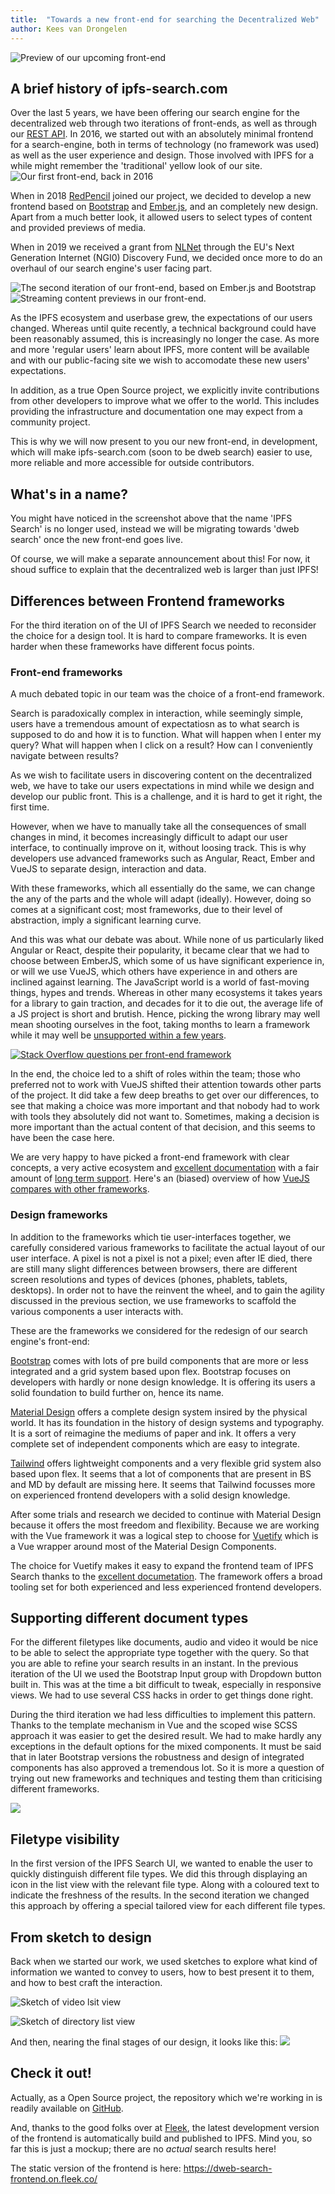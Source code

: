 ```yaml
---
title:  "Towards a new front-end for searching the Decentralized Web"
author: Kees van Drongelen
---
```


![Preview of our upcoming front-end](/assets/images/2021-04-18-towards-a-new-frontend/search-screenshot-new-1.png)

## A brief history of ipfs-search.com
Over the last 5 years, we have been offering our search engine for the decentralized web through two iterations of front-ends, as well as through our [REST API](https://api.ipfs-search.com/). In 2016, we started out with an absolutely minimal frontend for a search-engine, both in terms of technology (no framework was used) as well as the user experience and design. Those involved with IPFS for a while might remember the 'traditional' yellow look of our site.
![Our first front-end, back in 2016](/assets/images/2021-04-18-towards-a-new-frontend/search-screenshot-old-1.png)

When in 2018 [RedPencil](http://redpencil.io/) joined our project, we decided to develop a new frontend based on [Bootstrap](https://getbootstrap.com/) and [Ember.js](https://emberjs.com/), and an completely new design. Apart from a much better look, it allowed users to select types of content and provided previews of media.

When in 2019 we received a grant from [NLNet](https://nlnet.nl/project/IPFS-search/) through the EU's Next Generation Internet (NGI0) Discovery Fund, we decided once more to do an overhaul of our search engine's user facing part.

![The second iteration of our front-end, based on Ember.js and Bootstrap](/assets/images/2021-04-18-towards-a-new-frontend/search-screenshot-old-2.png)
![Streaming content previews in our front-end.](/assets/images/2021-04-18-towards-a-new-frontend/search-screenshot-old-3.png)

As the IPFS ecosystem and userbase grew, the expectations of our users changed. Whereas until quite recently, a technical background could have been reasonably assumed, this is increasingly no longer the case. As more and more 'regular users' learn about IPFS, more content will be available and with our public-facing site we wish to accomodate these new users' expectations.

In addition, as a true Open Source project, we explicitly invite contributions from other developers to improve what we offer to the world. This includes providing the infrastructure and documentation one may expect from a community project.

This is why we will now present to you our new front-end, in development, which will make ipfs-search.com (soon to be dweb search) easier to use, more reliable and more accessible for outside contributors.

## What's in a name?
You might have noticed in the screenshot above that the name 'IPFS Search' is no longer used, instead we will be migrating towards 'dweb search' once the new front-end goes live.

Of course, we will make a separate announcement about this! For now, it shoud suffice to explain that the decentralized web is larger than just IPFS!

## Differences between Frontend frameworks

For the third iteration on of the UI of IPFS Search we needed to reconsider the choice for a design tool. It is hard to compare frameworks. It is even harder when these frameworks have different focus points.

### Front-end frameworks
A much debated topic in our team was the choice of a front-end framework.

Search is paradoxically complex in interaction, while seemingly simple, users have a tremendous amount of expectatiosn as to what search is supposed to do and how it is to function. What will happen when I enter my query? What will happen when I click on a result? How can I conveniently navigate between results?

As we wish to facilitate users in discovering content on the decentralized web, we have to take our users expectations in mind while we design and develop our public front. This is a challenge, and it is hard to get it right, the first time.

However, when we have to manually take all the consequences of small changes in mind, it becomes increasingly difficult to adapt our user interface, to continually improve on it, without loosing track. This is why developers use advanced frameworks such as Angular, React, Ember and VueJS to separate design, interaction and data.

With these frameworks, which all essentially do the same, we can change the any of the parts and the whole will adapt (ideally). However, doing so comes at a significant cost; most frameworks, due to their level of abstraction, imply a significant learning curve.

And this was what our debate was about. While none of us particularly liked Angular or React, despite their popularity, it became clear that we had to choose between EmberJS, which some of us have significant experience in, or will we use VueJS, which others have experience in and others are inclined against learning. The JavaScript world is a world of fast-moving things, hypes and trends. Whereas in other many ecosystems it takes years for a library to gain traction, and decades for it to die out, the average life of a JS project is short and brutish. Hence, picking the wrong library may well mean shooting ourselves in the foot, taking months to learn a framework while it may well be [unsupported within a few years](https://docs.angularjs.org/misc/version-support-status).

[![Stack Overflow questions per front-end framework](/assets/images/2021-04-18-towards-a-new-frontend/graph.png)](https://insights.stackoverflow.com/trends?tags=angular%2Creactjs%2Czurb-foundation%2Csemantic-ui%2Cjquery%2Cvue.js%2Cember.js%2Cbackbone.js)

In the end, the choice led to a shift of roles within the team; those who preferred not to work with VueJS shifted their attention towards other parts of the project. It did take a few deep breaths to get over our differences, to see that making a choice was more important and that nobody had to work with tools they absolutely did not want to. Sometimes, making a decision is more important than the actual content of that decision, and this seems to have been the case here.

We are very happy to have picked a front-end framework with clear concepts, a very active ecosystem and [excellent documentation](https://vuejs.org/v2/guide/) with a fair amount of [long term support](https://github.com/vuejs/roadmap#release-channels-and-lts). Here's an (biased) overview of how [VueJS compares with other frameworks](https://vuejs.org/v2/guide/comparison.html).

### Design frameworks
In addition to the frameworks which tie user-interfaces together, we carefully considered various frameworks to facilitate the actual layout of our user interface. A pixel is not a pixel is not a pixel; even after IE died, there are still many slight differences between browsers, there are different screen resolutions and types of devices (phones, phablets, tablets, desktops). In order not to have the reinvent the wheel, and to gain the agility discussed in the previous section, we use frameworks to scaffold the various components a user interacts with.

These are the frameworks we considered for the redesign of our search engine's front-end:

[Bootstrap](https://getbootstrap.com/) comes with lots of pre build components that are more or less integrated and a grid system based upon flex. Bootstrap focuses on developers with hardly or none design knowledge. It is offering its users a solid foundation to build further on, hence its name.

[Material Design](https://material.io/) offers a complete design system insired by the physical world. It has its foundation in the history of design systems and typography. It is a sort of reimagine the mediums of paper and ink. It offers a very complete set of independent components which are easy to integrate.

[Tailwind](https://tailwindcss.com/) offers lightweight components and a very flexible grid system also based upon flex. It seems that a lot of components that are present in BS and MD by default are missing here. It seems that Tailwind focusses more on experienced frontend developers with a solid design knowledge.

After some trials and research we decided to continue with Material Design because it offers the most freedom and flexibility. Because we are working with the Vue framework it was a logical step to choose for [Vuetify](https://vuetifyjs.com/) which is a Vue wrapper around most of the Material Design Components.

The choice for Vuetify makes it easy to expand the frontend team of IPFS Search thanks to the [excellent documetation](https://vuetifyjs.com/en/introduction/why-vuetify/#guide). The framework offers a broad tooling set for both experienced and less experienced frontend developers.

## Supporting different document types

For the different filetypes like documents, audio and video it would be nice to be able to select the appropriate type together with the query. So that you are able to refine your search results in an instant. In the previous iteration of the UI we used the Bootstrap Input group with Dropdown button built in. This was at the time a bit difficult to tweak, especially in responsive views. We had to use several CSS hacks in order to get things done right.

During the third iteration we had less difficulties to implement this pattern. Thanks to the template mechanism in Vue and the scoped wise SCSS approach it was easier to get the desired result. We had to make hardly any exceptions in the default options for the mixed components. It must be said that in later Bootstrap versions the robustness and design of integrated components has also approved a tremendous lot. So it is more a question of trying out new frameworks and techniques and testing them than criticising different frameworks.

![](/assets/images/2021-04-18-towards-a-new-frontend/search-screenshot-new-2.png)

## Filetype visibility

In the first version of the IPFS Search UI, we wanted to enable the user to quickly distinguish different file types. We did this through displaying an icon in the list view with the relevant file type. Along with a coloured text to indicate the freshness of the results. In the second iteration we changed this approach by offering a special tailored view for each different file types.

## From sketch to design

Back when we started our work, we used sketches to explore what kind of information we wanted to convey to users, how to best present it to them, and how to best craft the interaction.

![Sketch of video lsit view](/assets/images/2021-04-18-towards-a-new-frontend/search-sketch-1.png)

![Sketch of directory list view](/assets/images/2021-04-18-towards-a-new-frontend/search-sketch-2.png)

And then, nearing the final stages of our design, it looks like this:
![](/assets/images/2021-04-18-towards-a-new-frontend/search-screenshot-new-3.jpg)

## Check it out!
Actually, as a Open Source project, the repository which we're working in is readily available on [GitHub](https://github.com/ipfs-search/dweb-search-frontend).

And, thanks to the good folks over at [Fleek](https://fleek.co/), the latest development version of the frontend is automatically build and published to IPFS. Mind you, so far this is just a mockup; there are no *actual* search results here!

The static version of the frontend is here: https://dweb-search-frontend.on.fleek.co/
